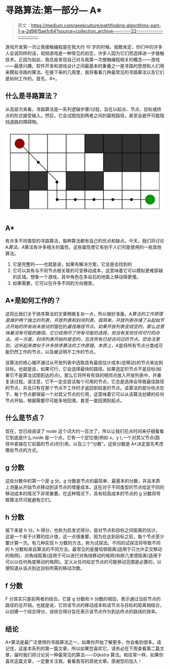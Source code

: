 # 寻路算法:第一部分— A*

> 原文：<https://medium.com/geekculture/pathfinding-algorithms-part-1-a-2d9815ae1c64?source=collection_archive---------22----------------------->

游戏开发第一次让我接触编程是在我大约 10 岁的时候。我敢肯定，你们中的许多人会说同样的话，视频游戏是一种常见的初恋，许多人因为它们而选择进一步接触技术。正因为如此，我总是发现自己对与我第一次接触编程相关的概念——游戏——最感兴趣。软件开发和游戏设计之间最基本的重叠之一是寻路的思想和人们用来模拟寻路的算法。在接下来的几周里，我将看看几种最常见的寻路算法以及它们是如何工作的。首先，A*。

## 什么是寻路算法？

从高层次来看，寻路算法是一系列逻辑步骤/过程，旨在以起点、节点、目标或终点的形式接受输入。然后，它会试图找到两者之间的最短路径，甚至会避开可能阻挡道路的障碍物。

![](img/f8dabe6dd3e9dc0272672409c1a16387.png)

## A*

有许多不同类型的寻路算法，每种算法都有自己的优点和缺点。今天，我们将讨论 A*算法。A*算法有许多相关的属性，这些属性使它有别于人们可能使用的一些其他算法。

1.  它是完整的——也就是说，如果有解决方案，它总是会找到的
2.  它可以具有与不同节点相关联的可变移动成本，这意味着它可以模拟更难穿越的区域。想象一个游戏，其中角色在多岩石的地面上移动得更慢。
3.  如果需要，它可以在许多不同的方向搜索。

## A*是如何工作的？

这将比我们关于排序算法的文章稍微复杂一点，所以做好准备。A*算法的工作原理是维护两个独立的列表，开放列表和封闭列表。很简单。开放列表存储了从起始节点开始的所有尚未尝试的*潜在的*最佳路径节点。如果开放列表变成空的，那么这意味着没有可能的路径。它已经用尽了所有可能的选择，但没有发现任何可行的办法。另一方面，封闭列表开始时是空的，包含所有已经访问过的节点。您会注意到，这听起来类似于许多排序算法的工作原理。本质上，A*是将所有节点分类成可能仍然工作的节点，以及被证明不工作的节点。

该算法的核心循环通过从开放列表中选取具有最低估计成本(总移动)的节点来达到目标。也就是说，如果可行，它会选择最快的路径。如果选定的节点不是目标(如果它不是算法试图到达的点)，那么它将所有有效的相邻点放入开放列表中，并重复该过程。请注意，它不一定会尝试每个可用的节点，它总是选择会导致最佳路径的节点，并且只有在那个节点不工作时才返回到较差的节点。该算法的部分优点在于，每个节点都保留一个对其父节点的引用，这意味着它可以从该算法创建的任何节点开始，根据需要尽可能多地回溯，甚至一直回溯到起点。

## 什么是节点？

现在，您已经阅读了 node 这个词大约一百次了，所以让我们花点时间来仔细看看它到底是什么:node 是一个点，它有一个定位值(例如 x，y ),一个对其父节点(路径中紧接在它前面的节点)的引用，以及三个“分数”。这些分数是 A*决定首先考虑哪些节点的方式。

## g 分数

这些分数中的第一个是 g 分。g 分数是节点的最简单、最基本的分数，并且本质上测量从开始节点移动到该节点的增量成本。这在对于不同类型的节点给定不同的移动成本的情况下非常重要。在这种情况下，具有较高成本的节点的 g 分数将导致算法尽可能避免它们。

## h 分数

接下来是 h 分。h 得分，也称为启发式得分，是对节点和目标之间距离的估计。这是一个易于计算的估计值，这一点很重要，因为在达到目标之前，每个节点至少要计算一次。有几种实现 h 分数的方法，称为试探法。不同的试探法将导致不同的 h 分数和来自算法的不同方法。最常见的是曼哈顿距离(适用于只允许正交移动的格网)、对角线距离(适用于可以进行对角线移动的格网)和欧几里德距离(适用于可以以任何角度移动的格网)。定义从任何给定节点的可能移动范围是必要的，以便知道从该点到达目标所需的移动次数。

## f 分数

F 分其实只是前两者的结合。它是 g 分数和 h 分数的相加，表示通过当前节点的路径的总开销。也就是说，它将该节点的移动成本和该节点与目标的距离相结合，以创建一个综合得分，该综合得分旨在表示该节点作为到达终点的路线的效率。

## 结论

A*算法是最广泛使用的寻路算法之一，如果你开始了解更多，你会看到很多。请记住，这是本系列的第一篇文章，所以如果您喜欢它，请务必在下周查看第二篇文章，届时我们将讨论另一种最常见的算法——Dijkstra 算法。和往常一样，如果你喜欢这篇文章，一定要关注我，看看我写的其他文章。感谢您的加入！